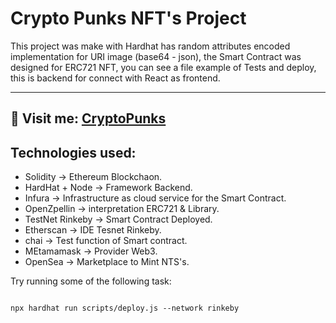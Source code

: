 # Crypto Punks NFT's Project

This project was make with Hardhat has random attributes encoded implementation for URI image (base64 - json), the Smart Contract was designed for ERC721 NFT, you can see a file example of Tests and deploy, this is backend for connect with React as frontend.

<hr> 
<h2>📢 Visit me: <a style={{color:"gray"}} href="https://testnets.opensea.io/collection/cryptopunks-9zids3zaxo">CryptoPunks</a></h2>

## Technologies used:
-  Solidity ->  Ethereum Blockchaon.
-  HardHat + Node -> Framework Backend.
-  Infura -> Infrastructure as cloud service for the Smart Contract.
-  OpenZpellin -> interpretation ERC721 & Library.
-  TestNet Rinkeby -> Smart Contract Deployed.
-  Etherscan -> IDE Tesnet Rinkeby.
-  chai -> Test function of Smart contract.
-  MEtamamask -> Provider Web3.
-  OpenSea -> Marketplace to Mint NTS's.


Try running some of the following task:

```shell

npx hardhat run scripts/deploy.js --network rinkeby

```

